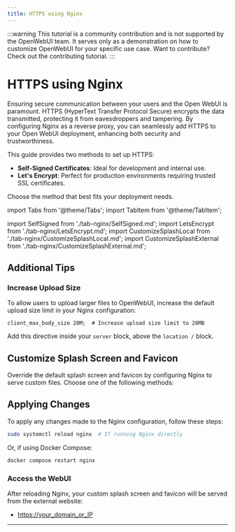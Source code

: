 ```yaml
---
title: HTTPS using Nginx
---
```


:::warning
This tutorial is a community contribution and is not supported by the OpenWebUI team. It serves only as a demonstration on how to customize OpenWebUI for your specific use case. Want to contribute? Check out the contributing tutorial.
:::

# HTTPS using Nginx

Ensuring secure communication between your users and the Open WebUI is paramount. HTTPS (HyperText Transfer Protocol Secure) encrypts the data transmitted, protecting it from eavesdroppers and tampering. By configuring Nginx as a reverse proxy, you can seamlessly add HTTPS to your Open WebUI deployment, enhancing both security and trustworthiness.

This guide provides two methods to set up HTTPS:

- **Self-Signed Certificates**: Ideal for development and internal use.
- **Let's Encrypt**: Perfect for production environments requiring trusted SSL certificates.

Choose the method that best fits your deployment needs.

import Tabs from '@theme/Tabs';
import TabItem from '@theme/TabItem';

import SelfSigned from './tab-nginx/SelfSigned.md';
import LetsEncrypt from './tab-nginx/LetsEncrypt.md';
import CustomizeSplashLocal from './tab-nginx/CustomizeSplashLocal.md';
import CustomizeSplashExternal from './tab-nginx/CustomizeSplashExternal.md';

<Tabs>
  <TabItem value="self-signed" label="Self-Signed Certificate">
    <SelfSigned />
  </TabItem>

  <TabItem value="letsencrypt" label="Let's Encrypt">
    <LetsEncrypt />
  </TabItem>
</Tabs>

## Additional Tips

### Increase Upload Size

To allow users to upload larger files to OpenWebUI, increase the default upload size limit in your Nginx configuration:

```nginx
client_max_body_size 20M;  # Increase upload size limit to 20MB
```

Add this directive inside your `server` block, above the `location /` block.

## Customize Splash Screen and Favicon

Override the default splash screen and favicon by configuring Nginx to serve custom files. Choose one of the following methods:

<Tabs>
  <TabItem value="local" label="Host Locally">
    <CustomizeSplashLocal />
  </TabItem>

  <TabItem value="external" label="Host Externally">
    <CustomizeSplashExternal />
  </TabItem>
</Tabs>

## Applying Changes

To apply any changes made to the Nginx configuration, follow these steps:

```bash
sudo systemctl reload nginx  # If running Nginx directly
```

Or, if using Docker Compose:

```bash
docker compose restart nginx
```

### Access the WebUI

After reloading Nginx, your custom splash screen and favicon will be served from the external website:

- [https://your_domain_or_IP](https://your_domain_or_IP)

---
